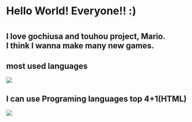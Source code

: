 <link rel="preconnect" href="https://fonts.googleapis.com">
<link rel="preconnect" href="https://fonts.gstatic.com" crossorigin>
<link href="https://fonts.googleapis.com/css2?family=RocknRoll+One&display=swap" rel="stylesheet">

<h1>Hello World! Everyone!! :)<h1>
<h2>I love gochiusa and touhou project, Mario.<br> I think I wanna make many new games.</h2>
  
## most used languages
  
![](https://github-readme-stats.vercel.app/api/top-langs?username=yukimura-manase&show_icons=true&locale=en&layout=compact)

## I can use Programing languages top 4+1(HTML)
<img src="https://skillicons.dev/icons?i=c,cpp,cs,py,html,css" />

